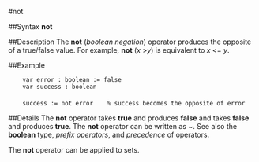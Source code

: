 
#not

##Syntax
**not**


##Description
The **not** (_boolean negation_) operator produces the opposite of a true/false value. For example, **not** (_x_ >_y_) is equivalent to _x_ <= _y_.


##Example


        var error : boolean := false
        var success : boolean
        
        success := not error    % success becomes the opposite of error
##Details
The **not** operator takes **true** and produces **false** and takes **false** and produces **true**. The **not** operator can be written as ~. See also the **boolean** type, _prefix operators_, and _precedence_ of operators.

The **not** operator can be applied to sets.

